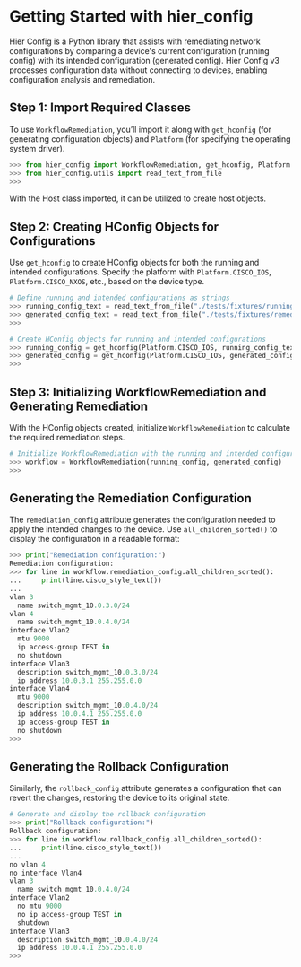 # Getting Started with hier_config

Hier Config is a Python library that assists with remediating network configurations by comparing a device's current configuration (running config) with its intended configuration (generated config). Hier Config v3 processes configuration data without connecting to devices, enabling configuration analysis and remediation.

## Step 1: Import Required Classes

To use `WorkflowRemediation`, you’ll import it along with `get_hconfig` (for generating configuration objects) and `Platform` (for specifying the operating system driver).

```python
>>> from hier_config import WorkflowRemediation, get_hconfig, Platform
>>> from hier_config.utils import read_text_from_file
>>>
```

With the Host class imported, it can be utilized to create host objects.

## Step 2: Creating HConfig Objects for Configurations

Use `get_hconfig` to create HConfig objects for both the running and intended configurations. Specify the platform with `Platform.CISCO_IOS`, `Platform.CISCO_NXOS`, etc., based on the device type.

```python
# Define running and intended configurations as strings
>>> running_config_text = read_text_from_file("./tests/fixtures/running_config.conf")
>>> generated_config_text = read_text_from_file("./tests/fixtures/remediation_config.conf")
>>>

# Create HConfig objects for running and intended configurations
>>> running_config = get_hconfig(Platform.CISCO_IOS, running_config_text)
>>> generated_config = get_hconfig(Platform.CISCO_IOS, generated_config_text)
>>>
```

## Step 3: Initializing WorkflowRemediation and Generating Remediation

With the HConfig objects created, initialize `WorkflowRemediation` to calculate the required remediation steps.

```python
# Initialize WorkflowRemediation with the running and intended configurations
>>> workflow = WorkflowRemediation(running_config, generated_config)
>>>
```

## Generating the Remediation Configuration

The `remediation_config` attribute generates the configuration needed to apply the intended changes to the device. Use `all_children_sorted()` to display the configuration in a readable format:

```python
>>> print("Remediation configuration:")
Remediation configuration:
>>> for line in workflow.remediation_config.all_children_sorted():
...     print(line.cisco_style_text())
...
vlan 3
  name switch_mgmt_10.0.3.0/24
vlan 4
  name switch_mgmt_10.0.4.0/24
interface Vlan2
  mtu 9000
  ip access-group TEST in
  no shutdown
interface Vlan3
  description switch_mgmt_10.0.3.0/24
  ip address 10.0.3.1 255.255.0.0
interface Vlan4
  mtu 9000
  description switch_mgmt_10.0.4.0/24
  ip address 10.0.4.1 255.255.0.0
  ip access-group TEST in
  no shutdown
>>>
```

## Generating the Rollback Configuration

Similarly, the `rollback_config` attribute generates a configuration that can revert the changes, restoring the device to its original state.

```python
# Generate and display the rollback configuration
>>> print("Rollback configuration:")
Rollback configuration:
>>> for line in workflow.rollback_config.all_children_sorted():
...     print(line.cisco_style_text())
...
no vlan 4
no interface Vlan4
vlan 3
  name switch_mgmt_10.0.4.0/24
interface Vlan2
  no mtu 9000
  no ip access-group TEST in
  shutdown
interface Vlan3
  description switch_mgmt_10.0.4.0/24
  ip address 10.0.4.1 255.255.0.0
>>>
```